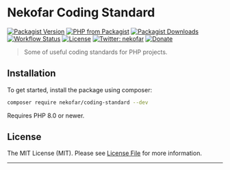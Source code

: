 # Nekofar Coding Standard

[![Packagist Version][icon-packagist]][link-packagist]
[![PHP from Packagist][icon-php-version]][link-packagist]
[![Packagist Downloads][icon-downloads]][link-packagist]
[![Workflow Status][icon-workflow]][link-workflow]
[![License][icon-license]][link-license]
[![Twitter: nekofar][icon-twitter]][link-twitter]
[![Donate](https://img.shields.io/badge/donate-nekofar.crypto-a2b9bc?logo=ko-fi&logoColor=white)](https://ud.me/nekofar.crypto)
<!-- [![Coverage Status][icon-coverage]][link-coverage] -->

> Some of useful coding standards for PHP projects.

## Installation

To get started, install the package using composer:

```bash
composer require nekofar/coding-standard --dev
```

Requires PHP 8.0 or newer.

## License

The MIT License (MIT). Please see [License File](LICENSE) for more information.

---
[icon-packagist]: https://img.shields.io/packagist/v/nekofar/coding-standard.svg
[icon-php-version]: https://img.shields.io/packagist/php-v/nekofar/coding-standard.svg
[icon-twitter]: https://img.shields.io/badge/follow-%40nekofar-1DA1F2?logo=twitter&style=flat
[icon-coverage]: https://codecov.io/gh/nekofar/php-coding-standard/graph/badge.svg
[icon-license]: https://img.shields.io/github/license/nekofar/php-coding-standard.svg
[icon-workflow]: https://img.shields.io/github/actions/workflow/status/nekofar/php-coding-standard/check.yml
[icon-downloads]: https://img.shields.io/packagist/dt/nekofar/coding-standard

[link-packagist]: https://packagist.org/packages/nekofar/coding-standard
[link-twitter]: https://twitter.com/nekofar
[link-coverage]: https://codecov.io/gh/nekofar/php-coding-standard
[link-license]: https://github.com/nekofar/php-coding-standard/blob/master/LICENSE.md
[link-workflow]: https://github.com/nekofar/php-coding-standard/actions/workflows/check.yml

